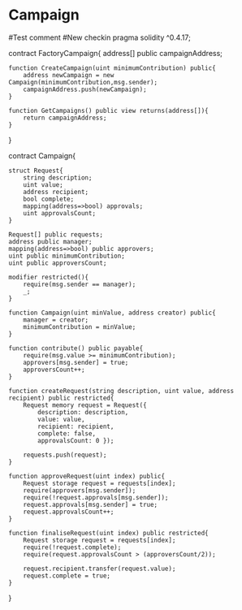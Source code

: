 # Campaign
#Test comment
#New checkin
pragma solidity ^0.4.17;

contract FactoryCampaign{
    address[] public campaignAddress;
    
    function CreateCampaign(uint minimumContribution) public{
        address newCampaign = new Campaign(minimumContribution,msg.sender);
        campaignAddress.push(newCampaign);
    }
    
    function GetCampaigns() public view returns(address[]){
        return campaignAddress;
    }
}

contract Campaign{
    
    struct Request{ 
        string description; 
        uint value; 
        address recipient; 
        bool complete; 
        mapping(address=>bool) approvals; 
        uint approvalsCount; 
    }
    
    Request[] public requests;
    address public manager;
    mapping(address=>bool) public approvers;
    uint public minimumContribution;
    uint public approversCount;
    
    modifier restricted(){
        require(msg.sender == manager);
        _;
    }

    function Campaign(uint minValue, address creator) public{
        manager = creator;
        minimumContribution = minValue;
    }
    
    function contribute() public payable{ 
        require(msg.value >= minimumContribution); 
        approvers[msg.sender] = true; 
        approversCount++;
    }

    function createRequest(string description, uint value, address recipient) public restricted{ 
        Request memory request = Request({ 
            description: description, 
            value: value, 
            recipient: recipient, 
            complete: false, 
            approvalsCount: 0 });

        requests.push(request);
    }

    function approveRequest(uint index) public{ 
        Request storage request = requests[index]; 
        require(approvers[msg.sender]); 
        require(!request.approvals[msg.sender]);
        request.approvals[msg.sender] = true;
        request.approvalsCount++;
    }
    
    function finaliseRequest(uint index) public restricted{
        Request storage request = requests[index]; 
        require(!request.complete);
        require(request.approvalsCount > (approversCount/2));
        
        request.recipient.transfer(request.value);
        request.complete = true;
    } 
}
